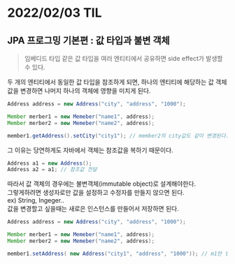 # 2022/02/03 TIL

## JPA 프로그밍 기본편 : 값 타입과 불변 객체

> 임베디드 타입 같은 값 타입을 여러 엔티티에서 공유하면 side effect가 발생할 수 있다.

두 개의 엔티티에서 동일한 값 타입을 참조하게 되면, 하나의 엔티티에 해당하는 값 객체 값을 변경하면 나머지 하나의 객체에 영향을 미치게 된다.

```java
Address address = new Address("city", "address", "1000");

Member merber1 = new Memeber("name1", address);
Member merber2 = new Memeber("name2", address);

member1.getAddress().setCity("city1"); // member2의 city값도 같이 변경된다.
```

그 이유는 당연하게도 자바에서 객체는 참조값을 복하기 때문이다.

```java
Address a1 = new Address();
Address a2 = a1; // 참조값 전달
```

따라서 값 객체의 경우에는 불변객체(immutable object)로 설계해야한다.  
그렇게하려면 생성자로만 값을 설정하고 수정자를 만들지 않으면 된다.  
ex) String, Ingeger..  
값을 변경할고 싶을때는 새로은 인스턴스를 만들어서 저장하면 된다.

```java
Address address = new Address("city", "address", "1000");

Member merber1 = new Memeber("name1", address);
Member merber2 = new Memeber("name2", address);

member1.setAddress( new Address("city1", "address", "1000")); // m1만 변경된다.
```
